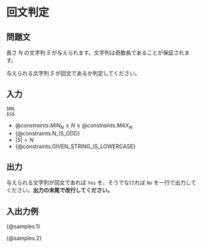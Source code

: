 # 回文判定

## 問題文

長さ $N$ の文字列 $S$ が与えられます。文字列は奇数長であることが保証されます。

与えられる文字列 $S$ が回文であるか判定してください。

## 入力

```
$N$
$S$
```

- ${@constraints.MIN_N} \leq N \leq {@constraints.MAX_N}$
- {@constraints.N_IS_ODD}
- $|S| = N$
- {@constraints.GIVEN_STRING_IS_LOWERCASE}

## 出力

与えられる文字列が回文であれば ``Yes`` を、そうでなければ ``No`` を一行で出力してください。**出力の末尾で改行してください。**

## 入出力例

{@samples.1}

{@samples.2}
